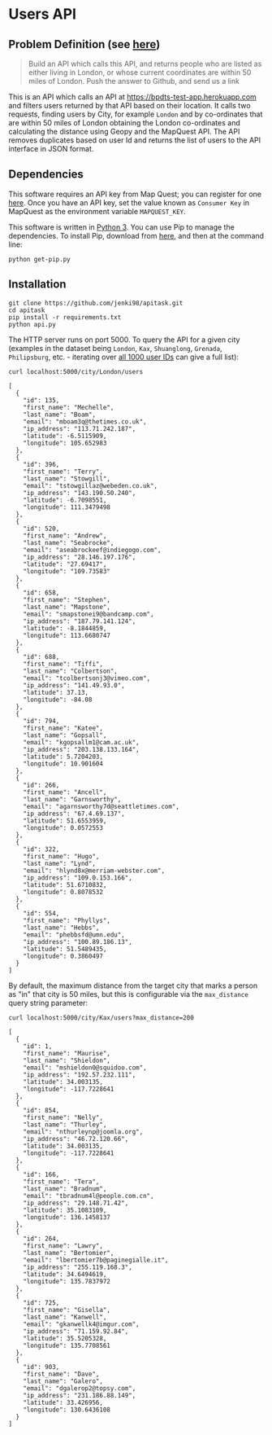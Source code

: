 Users API
===========


Problem Definition (see [here](https://bpdts-test-app.herokuapp.com/instructions))
------------------

> Build an API which calls this API, and returns people who are listed as either living in London, or whose current coordinates are within 50 miles of London. Push the answer to Github, and send us a link


This is an API which calls an API at https://bpdts-test-app.herokuapp.com and filters users returned by that API based on their location. It calls two requests, finding users by City, for example `London` and by co-ordinates that are within 50 miles of London obtaining the London co-ordinates and calculating the distance using Geopy and the MapQuest API. The API removes duplicates based on user Id and returns the list of users to the API interface in JSON format.

Dependencies
------------------

This software requires an API key from Map Quest; you can register for one [here](https://www.mapquest.co.uk/). Once you have an API key, set the value known as `Consumer Key` in MapQuest as the environment variable `MAPQUEST_KEY`.

This software is written in [Python 3](https://www.python.org/downloads/). You can use Pip to manage the dependencies. To install Pip, download from [here](https://bootstrap.pypa.io/get-pip.py), and then at the command line:

	python get-pip.py


Installation
------------------


	git clone https://github.com/jenki98/apitask.git
	cd apitask
	pip install -r requirements.txt 
	python api.py

The HTTP server runs on port 5000. To query the API for a given city (examples in the dataset being `London`, `Kax`, `Shuanglong`, `Grenada`, `Philipsburg`, etc. - iterating over [all 1000 user IDs](https://bpdts-test-app.herokuapp.com/user/135) can give a full list):

	curl localhost:5000/city/London/users

	[
	  {
	    "id": 135,
	    "first_name": "Mechelle",
	    "last_name": "Boam",
	    "email": "mboam3q@thetimes.co.uk",
	    "ip_address": "113.71.242.187",
	    "latitude": -6.5115909,
	    "longitude": 105.652983
	  },
	  {
	    "id": 396,
	    "first_name": "Terry",
	    "last_name": "Stowgill",
	    "email": "tstowgillaz@webeden.co.uk",
	    "ip_address": "143.190.50.240",
	    "latitude": -6.7098551,
	    "longitude": 111.3479498
	  },
	  {
	    "id": 520,
	    "first_name": "Andrew",
	    "last_name": "Seabrocke",
	    "email": "aseabrockeef@indiegogo.com",
	    "ip_address": "28.146.197.176",
	    "latitude": "27.69417",
	    "longitude": "109.73583"
	  },
	  {
	    "id": 658,
	    "first_name": "Stephen",
	    "last_name": "Mapstone",
	    "email": "smapstonei9@bandcamp.com",
	    "ip_address": "187.79.141.124",
	    "latitude": -8.1844859,
	    "longitude": 113.6680747
	  },
	  {
	    "id": 688,
	    "first_name": "Tiffi",
	    "last_name": "Colbertson",
	    "email": "tcolbertsonj3@vimeo.com",
	    "ip_address": "141.49.93.0",
	    "latitude": 37.13,
	    "longitude": -84.08
	  },
	  {
	    "id": 794,
	    "first_name": "Katee",
	    "last_name": "Gopsall",
	    "email": "kgopsallm1@cam.ac.uk",
	    "ip_address": "203.138.133.164",
	    "latitude": 5.7204203,
	    "longitude": 10.901604
	  },
	  {
	    "id": 266,
	    "first_name": "Ancell",
	    "last_name": "Garnsworthy",
	    "email": "agarnsworthy7d@seattletimes.com",
	    "ip_address": "67.4.69.137",
	    "latitude": 51.6553959,
	    "longitude": 0.0572553
	  },
	  {
	    "id": 322,
	    "first_name": "Hugo",
	    "last_name": "Lynd",
	    "email": "hlynd8x@merriam-webster.com",
	    "ip_address": "109.0.153.166",
	    "latitude": 51.6710832,
	    "longitude": 0.8078532
	  },
	  {
	    "id": 554,
	    "first_name": "Phyllys",
	    "last_name": "Hebbs",
	    "email": "phebbsfd@umn.edu",
	    "ip_address": "100.89.186.13",
	    "latitude": 51.5489435,
	    "longitude": 0.3860497
	  }
	]

By default, the maximum distance from the target city that marks a person as "in" that city is 50 miles, but this is configurable via the `max_distance` query string parameter:

	curl localhost:5000/city/Kax/users?max_distance=200

	[
	  {
	    "id": 1,
	    "first_name": "Maurise",
	    "last_name": "Shieldon",
	    "email": "mshieldon0@squidoo.com",
	    "ip_address": "192.57.232.111",
	    "latitude": 34.003135,
	    "longitude": -117.7228641
	  },
	  {
	    "id": 854,
	    "first_name": "Nelly",
	    "last_name": "Thurley",
	    "email": "nthurleynp@joomla.org",
	    "ip_address": "46.72.120.66",
	    "latitude": 34.003135,
	    "longitude": -117.7228641
	  },
	  {
	    "id": 166,
	    "first_name": "Tera",
	    "last_name": "Bradnum",
	    "email": "tbradnum4l@people.com.cn",
	    "ip_address": "29.148.71.42",
	    "latitude": 35.1083109,
	    "longitude": 136.1458137
	  },
	  {
	    "id": 264,
	    "first_name": "Lawry",
	    "last_name": "Bertomier",
	    "email": "lbertomier7b@paginegialle.it",
	    "ip_address": "255.119.168.3",
	    "latitude": 34.6494619,
	    "longitude": 135.7837972
	  },
	  {
	    "id": 725,
	    "first_name": "Gisella",
	    "last_name": "Kanwell",
	    "email": "gkanwellk4@imgur.com",
	    "ip_address": "71.159.92.84",
	    "latitude": 35.5205328,
	    "longitude": 135.7708561
	  },
	  {
	    "id": 903,
	    "first_name": "Dave",
	    "last_name": "Galero",
	    "email": "dgalerop2@topsy.com",
	    "ip_address": "231.186.88.149",
	    "latitude": 33.426956,
	    "longitude": 130.6436108
	  }
	]

